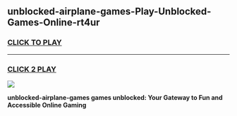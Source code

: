 
## unblocked-airplane-games-Play-Unblocked-Games-Online-rt4ur
<h3>
<a href="https://premium76.site?title=unblocked-airplane-games&ref=25A">CLICK TO PLAY</a></h3>
<hr>

<h3>
<a href="https://premium76.site?title=unblocked-airplane-games&ref=25A">CLICK 2 PLAY</a>
  
</h3>

<a href="https://premium76.site?title=unblocked-airplane-games&ref=25A"><img src="https://clearcache.store/games.png"></a>


**unblocked-airplane-games games unblocked: Your Gateway to Fun and Accessible Online Gaming**
